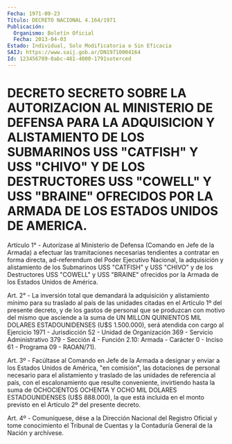 ```yaml
---
Fecha: 1971-09-23
Título: DECRETO NACIONAL 4.164/1971
Publicación:
  Organismo: Boletín Oficial
  Fecha: 2013-04-03
Estado: Individual, Solo Modificatoria o Sin Eficacia
SAIJ: https://www.saij.gob.ar/DN19710004164
Id: 123456789-0abc-461-4000-1791soterced
---
```

# DECRETO SECRETO SOBRE LA AUTORIZACION AL MINISTERIO DE DEFENSA PARA LA ADQUISICION Y ALISTAMIENTO DE LOS SUBMARINOS USS "CATFISH" Y USS "CHIVO" Y DE LOS DESTRUCTORES USS "COWELL" Y USS "BRAINE" OFRECIDOS POR LA ARMADA DE LOS ESTADOS UNIDOS DE AMERICA.

<a id="1"></a>
Artículo 1° - Autorízase al Ministerio de Defensa (Comando en Jefe de la Armada) a efectuar las tramitaciones necesarias tendientes a contratar en forma directa, ad-referendum del Poder Ejecutivo Nacional, la adquisición y alistamiento de los Submarinos USS "CATFISH" y USS "CHIVO" y de los Destructores USS "COWELL" y USS "BRAINE" ofrecidos por la Armada de los Estados Unidos de América.

<a id="2"></a>
Art. 2° - La inversión total que demandará la adquisición y alistamiento mínimo para su traslado al país de las unidades citadas en el Artículo 1º del presente decreto, y de los gastos de personal que se produzcan con motivo del mismo que asciende a la suma de UN MILLON QUINIENTOS MIL DOLARES ESTADOUNIDENSES (U$S 1.500.000), será atendida con cargo al Ejercicio 1971 - Jurisdicción 52 - Unidad de Organización 369 - Servicio Administrativo 379 - Sección 4 - Función 2.10: Armada - Carácter 0 - Inciso 61 - Programa 09 - RAOAN/71).

<a id="3"></a>
Art. 3º - Facúltase al Comando en Jefe de la Armada a designar y enviar a los Estados Unidos de América, "en comisión", las dotaciones de personal necesario para el alistamiento y traslado de las unidades de referencia al país, con el escalonamiento que resulte conveniente, invirtiendo hasta la suma de OCHOCIENTOS OCHENTA Y OCHO MIL DOLARES ESTADOUNIDENSES (U$S 888.000), la que está incluida en el monto previsto en el Artículo 2º del presente decreto.

<a id="4"></a>
Art. 4º - Comuníquese, dése a la Dirección Nacional del Registro Oficial y tome conocimiento el Tribunal de Cuentas y la Contaduría General de la Nación y archívese.